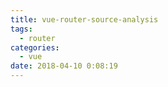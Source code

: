 ```yaml
---
title: vue-router-source-analysis
tags:
  - router
categories:
  - vue
date: 2018-04-10 0:08:19
---
```

